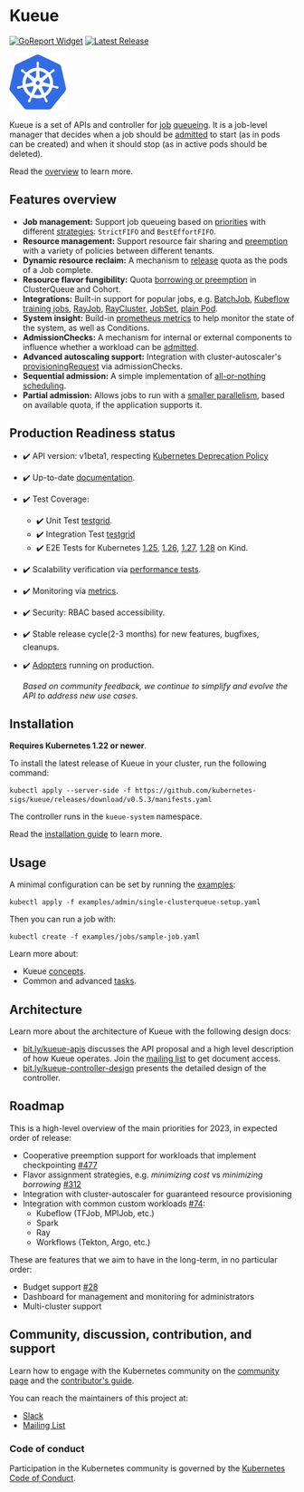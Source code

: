 # Kueue

[![GoReport Widget]][GoReport Status]
[![Latest Release](https://img.shields.io/github/v/release/kubernetes-sigs/kueue?include_prereleases)](https://github.com/kubernetes-sigs/kueue/releases/latest)

[GoReport Widget]: https://goreportcard.com/badge/github.com/kubernetes-sigs/kueue
[GoReport Status]: https://goreportcard.com/report/github.com/kubernetes-sigs/kueue

<img src="https://github.com/kubernetes-sigs/kueue/blob/main/site/static/images/logo.svg" width="100" alt="kueue logo">

Kueue is a set of APIs and controller for [job](https://kueue.sigs.k8s.io/docs/concepts/workload)
[queueing](https://kueue.sigs.k8s.io/docs/concepts#queueing). It is a job-level manager that decides when
a job should be [admitted](https://kueue.sigs.k8s.io/docs/concepts#admission) to start (as in pods can be
created) and when it should stop (as in active pods should be deleted).

Read the [overview](https://kueue.sigs.k8s.io/docs/overview/) to learn more.

## Features overview

- **Job management:** Support job queueing based on [priorities](https://kueue.sigs.k8s.io/docs/concepts/workload/#priority) with different [strategies](https://kueue.sigs.k8s.io/docs/concepts/cluster_queue/#queueing-strategy): `StrictFIFO` and `BestEffortFIFO`.
- **Resource management:** Support resource fair sharing and [preemption](https://kueue.sigs.k8s.io/docs/concepts/cluster_queue/#preemption) with a variety of policies between different tenants.
- **Dynamic resource reclaim:** A mechanism to [release](https://kueue.sigs.k8s.io/docs/concepts/workload/#dynamic-reclaim) quota as the pods of a Job complete.
- **Resource flavor fungibility:** Quota [borrowing or preemption](https://kueue.sigs.k8s.io/docs/concepts/cluster_queue/#flavorfungibility) in ClusterQueue and Cohort.
- **Integrations:** Built-in support for popular jobs, e.g. [BatchJob](https://kueue.sigs.k8s.io/docs/tasks/run_jobs/), [Kubeflow training jobs](https://kueue.sigs.k8s.io/docs/tasks/run_kubeflow_jobs/), [RayJob](https://kueue.sigs.k8s.io/docs/tasks/run_rayjobs/), [RayCluster](https://kueue.sigs.k8s.io/docs/tasks/run_rayclusters/), [JobSet](https://kueue.sigs.k8s.io/docs/tasks/run_jobsets/),  [plain Pod](https://kueue.sigs.k8s.io/docs/tasks/run_plain_pods/).
- **System insight:** Build-in [prometheus metrics](https://kueue.sigs.k8s.io/docs/reference/metrics/) to help monitor the state of the system, as well as Conditions.
- **AdmissionChecks:** A mechanism for internal or external components to influence whether a workload can be [admitted](https://kueue.sigs.k8s.io/docs/concepts/admission_check/).
- **Advanced autoscaling support:** Integration with cluster-autoscaler's [provisioningRequest](https://kueue.sigs.k8s.io/docs/admission-check-controllers/provisioning/#job-using-a-provisioningrequest) via admissionChecks.
- **Sequential admission:** A simple implementation of [all-or-nothing scheduling](https://kueue.sigs.k8s.io/docs/tasks/setup_sequential_admission/).
- **Partial admission:** Allows jobs to run with a [smaller parallelism](https://kueue.sigs.k8s.io/docs/tasks/run_jobs/#partial-admission), based on available quota, if the application supports it.

## Production Readiness status

- ✔️ API version: v1beta1, respecting [Kubernetes Deprecation Policy](https://kubernetes.io/docs/reference/using-api/deprecation-policy/)
- ✔️ Up-to-date [documentation](https://kueue.sigs.k8s.io/docs).
- ✔️ Test Coverage:
  - ✔️ Unit Test [testgrid](https://testgrid.k8s.io/sig-scheduling#periodic-kueue-test-unit-main).
  - ✔️ Integration Test [testgrid](https://testgrid.k8s.io/sig-scheduling#periodic-kueue-test-integration-main)
  - ✔️ E2E Tests for Kubernetes
    [1.25](https://testgrid.k8s.io/sig-scheduling#periodic-kueue-test-e2e-main-1-25),
    [1.26](https://testgrid.k8s.io/sig-scheduling#periodic-kueue-test-e2e-main-1-26),
    [1.27](https://testgrid.k8s.io/sig-scheduling#periodic-kueue-test-e2e-main-1-27),
    [1.28](https://testgrid.k8s.io/sig-scheduling#periodic-kueue-test-e2e-main-1-28)
    on Kind.
- ✔️ Scalability verification via [performance tests](https://github.com/kubernetes-sigs/kueue/tree/main/test/performance).
- ✔️ Monitoring via [metrics](https://kueue.sigs.k8s.io/docs/reference/metrics).
- ✔️ Security: RBAC based accessibility.
- ✔️ Stable release cycle(2-3 months) for new features, bugfixes, cleanups.
- ✔️ [Adopters](https://kueue.sigs.k8s.io/docs/adopters/) running on production.

  _Based on community feedback, we continue to simplify and evolve the API to
  address new use cases_.

## Installation

**Requires Kubernetes 1.22 or newer**.

To install the latest release of Kueue in your cluster, run the following command:

```shell
kubectl apply --server-side -f https://github.com/kubernetes-sigs/kueue/releases/download/v0.5.3/manifests.yaml
```

The controller runs in the `kueue-system` namespace.

Read the [installation guide](https://kueue.sigs.k8s.io/docs/installation/) to learn more.

## Usage

A minimal configuration can be set by running the [examples](examples):

```shell
kubectl apply -f examples/admin/single-clusterqueue-setup.yaml
```

Then you can run a job with:

```shell
kubectl create -f examples/jobs/sample-job.yaml
```

Learn more about:

- Kueue [concepts](https://kueue.sigs.k8s.io/docs/concepts).
- Common and advanced [tasks](https://kueue.sigs.k8s.io/docs/tasks).

## Architecture

<!-- TODO(#64) Remove links to google docs once the contents have been migrated to this repo -->

Learn more about the architecture of Kueue with the following design docs:

- [bit.ly/kueue-apis](https://bit.ly/kueue-apis) discusses the API proposal and a high
  level description of how Kueue operates. Join the [mailing list](https://groups.google.com/a/kubernetes.io/g/wg-batch)
to get document access.
- [bit.ly/kueue-controller-design](https://bit.ly/kueue-controller-design)
presents the detailed design of the controller.

## Roadmap

This is a high-level overview of the main priorities for 2023, in expected order of release:

- Cooperative preemption support for workloads that implement checkpointing [#477](https://github.com/kubernetes-sigs/kueue/issues/477)
- Flavor assignment strategies, e.g. _minimizing cost_ vs _minimizing borrowing_ [#312](https://github.com/kubernetes-sigs/kueue/issues/312)
- Integration with cluster-autoscaler for guaranteed resource provisioning
- Integration with common custom workloads [#74](https://github.com/kubernetes-sigs/kueue/issues/74):
  - Kubeflow (TFJob, MPIJob, etc.)
  - Spark
  - Ray
  - Workflows (Tekton, Argo, etc.)

These are features that we aim to have in the long-term, in no particular order:

- Budget support [#28](https://github.com/kubernetes-sigs/kueue/issues/28)
- Dashboard for management and monitoring for administrators
- Multi-cluster support

## Community, discussion, contribution, and support

Learn how to engage with the Kubernetes community on the [community page](http://kubernetes.io/community/)
and the [contributor's guide](CONTRIBUTING.md).

You can reach the maintainers of this project at:

- [Slack](https://kubernetes.slack.com/messages/wg-batch)
- [Mailing List](https://groups.google.com/a/kubernetes.io/g/wg-batch)

### Code of conduct

Participation in the Kubernetes community is governed by the [Kubernetes Code of Conduct](code-of-conduct.md).
